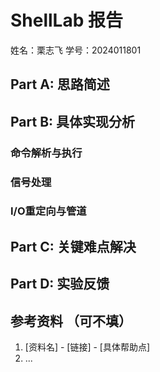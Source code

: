 # ShellLab 报告

姓名：栗志飞
学号：2024011801

## Part A: 思路简述

<!-- 200字以内简述你的Shell实现思路,重点说明:
1. 核心方法的流程，依次做了什么
2. 关键数据结构的设计，如何组织和管理作业控制
-->

## Part B: 具体实现分析

### 命令解析与执行
<!-- 300字以内,描述:
1. 如何处理不同类型的命令（内建命令/外部命令）
2. 如何实现作业控制（前台/后台）
3. 实现中的关键优化
4. 关键的错误处理，一些边界情况与 sanity check
-->

### 信号处理
<!-- 300字以内,描述:
1. 支持的信号类型
2. 信号处理方法
3. 关键的错误处理
-->

### I/O重定向与管道
<!-- 300字以内,描述:
1. 如何实现输入输出重定向
2. 管道的实现方法
3. 对齐等特殊处理
-->

## Part C: 关键难点解决
<!-- 选择2-3个最有技术含量的难点:
1. 具体难点描述
2. 你的解决方案
3. 方案的效果
示例难点:
- 作业控制实现
- 信号处理的边界情况
- 管道与重定向的结合
-->

## Part D: 实验反馈
<!-- 你的反馈对我们至关重要
可以从实验设计，实验文档，框架代码三个方面进行反馈，具体衡量：
1. 实验设计：实验难度是否合适，实验工作量是否合理，是否让你更加理解Shell，Shell够不够有趣
2. 实验文档：文档是否清晰，哪些地方需要补充说明
3. 框架代码：框架代码是否易于理解，接口设计是否合理，实验中遇到的框架代码的问题（请引用在 repo 中你提出的 issue）
-->

## 参考资料 （可不填）
<!-- 对实现有实质帮助的资料 -->
1. [资料名] - [链接] - [具体帮助点]
2. ...
